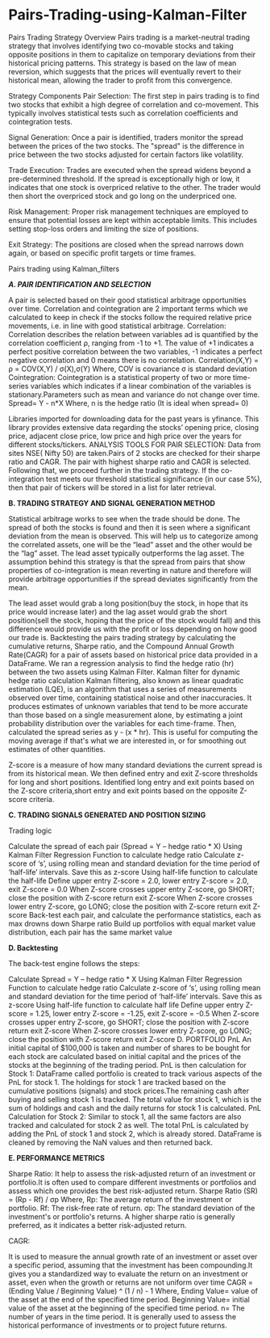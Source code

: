 # Pairs-Trading-using-Kalman-Filter

Pairs Trading Strategy Overview
Pairs trading is a market-neutral trading strategy that involves identifying two co-movable stocks and taking opposite positions in them to capitalize on temporary deviations from their historical pricing patterns. This strategy is based on the law of mean reversion, which suggests that the prices will eventually revert to their historical mean, allowing the trader to profit from this convergence.

Strategy Components Pair Selection: The first step in pairs trading is to find two stocks that exhibit a high degree of correlation and co-movement. This typically involves statistical tests such as correlation coefficients and cointegration tests.

Signal Generation: Once a pair is identified, traders monitor the spread between the prices of the two stocks. The "spread" is the difference in price between the two stocks adjusted for certain factors like volatility.

Trade Execution: Trades are executed when the spread widens beyond a pre-determined threshold. If the spread is exceptionally high or low, it indicates that one stock is overpriced relative to the other. The trader would then short the overpriced stock and go long on the underpriced one.

Risk Management: Proper risk management techniques are employed to ensure that potential losses are kept within acceptable limits. This includes setting stop-loss orders and limiting the size of positions.

Exit Strategy: The positions are closed when the spread narrows down again, or based on specific profit targets or time frames.

Pairs trading using Kalman_filters

_**A. PAIR IDENTIFICATION AND SELECTION**_

A pair is selected based on their good statistical arbitrage opportunities over time. Correlation and cointegration are 2 important terms which we calculated to keep in check if the stocks follow the required relative price movements, i.e. in line with good statistical arbitrage. Correlation: Correlation describes the relation between variables ad is quantified by the correlation coefficient ρ, ranging from -1 to +1. The value of +1 indicates a perfect positive correlation between the two variables, -1 indicates a perfect negative correlation and 0 means there is no correlation. Correlation(X,Y) = ρ = COV(X,Y) / σ(X),σ(Y) Where, COV is covariance σ is standard deviation Cointegration: Cointegration is a statistical property of two or more time-series variables which indicates if a linear combination of the variables is stationary.Parameters such as mean and variance do not change over time. Spread= Y - n*X Where, n is the hedge ratio (It is ideal when spread= 0)

Libraries imported for downloading data for the past years is yfinance. This library provides extensive data regarding the stocks’ opening price, closing price, adjacent close price, low price and high price over the years for different stocks/tickers. ANALYSIS TOOLS FOR PAIR SELECTION: Data from sites NSE( Nifty 50) are taken.Pairs of 2 stocks are checked for their sharpe ratio and CAGR. The pair with highest sharpe ratio and CAGR is selected. Following that, we proceed further in the trading strategy. If the co-integration test meets our threshold statistical significance (in our case 5%), then that pair of tickers will be stored in a list for later retrieval.

**B. TRADING STRATEGY AND SIGNAL GENERATION METHOD**

Statistical arbitrage works to see when the trade should be done. The spread of both the stocks is found and then it is seen where a significant deviation from the mean is observed. This will help us to categorize among the correlated assets, one will be the “lead” asset and the other would be the “lag” asset. The lead asset typically outperforms the lag asset. The assumption behind this strategy is that the spread from pairs that show properties of co-integration is mean reverting in nature and therefore will provide arbitrage opportunities if the spread deviates significantly from the mean.

The lead asset would grab a long position(buy the stock, in hope that its price would increase later) and the lag asset would grab the short position(sell the stock, hoping that the price of the stock would fall) and this difference would provide us with the profit or loss depending on how good our trade is. Backtesting the pairs trading strategy by calculating the cumulative returns, Sharpe ratio, and the Compound Annual Growth Rate(CAGR) for a pair of assets based on historical price data provided in a DataFrame. We ran a regression analysis to find the hedge ratio (hr) between the two assets using Kalman Filter. Kalman filter for dynamic hedge ratio calculation Kalman filtering, also known as linear quadratic estimation (LQE), is an algorithm that uses a series of measurements observed over time, containing statistical noise and other inaccuracies. It produces estimates of unknown variables that tend to be more accurate than those based on a single measurement alone, by estimating a joint probability distribution over the variables for each time-frame. Then, calculated the spread series as y - (x * hr). This is useful for computing the moving average if that's what we are interested in, or for smoothing out estimates of other quantities.

Z-score is a measure of how many standard deviations the current spread is from its historical mean. We then defined entry and exit Z-score thresholds for long and short positions. Identified long entry and exit points based on the Z-score criteria,short entry and exit points based on the opposite Z-score criteria.

**C. TRADING SIGNALS GENERATED AND POSITION SIZING**

Trading logic

Calculate the spread of each pair (Spread = Y – hedge ratio * X)
Using Kalman Filter Regression Function to calculate hedge ratio
Calculate z-score of ‘s’, using rolling mean and standard deviation for the time period of ‘half-life’ intervals. Save this as z-score
Using half-life function to calculate the half-life
Define upper entry Z-score = 2.0, lower entry Z-score = 2.0, exit Z-score = 0.0
When Z-score crosses upper entry Z-score, go SHORT; close the position with Z-score return exit Z-score
When Z-score crosses lower entry Z-score, go LONG; close the position with Z-score return exit Z-score
Back-test each pair, and calculate the performance statistics, each as max drowns down Sharpe ratio
Build up portfolios with equal market value distribution, each pair has the same market value


**D. Backtesting**

The back-test engine follows the steps:

Calculate Spread = Y – hedge ratio * X
Using Kalman Filter Regression Function to calculate hedge ratio
Calculate z-score of ‘s’, using rolling mean and standard deviation for the time period of ‘half-life’ intervals. Save this as z-score
Using half-life function to calculate half life
Define upper entry Z-score = 1.25, lower entry Z-score = -1.25, exit Z-score = -0.5
When Z-score crosses upper entry Z-score, go SHORT; close the position with Z-score return exit Z-score
When Z-score crosses lower entry Z-score, go LONG; close the position with Z-score return exit Z-score D. PORTFOLIO PnL An initial capital of $100,000 is taken and number of shares to be bought for each stock are calculated based on initial capital and the prices of the stocks at the beginning of the trading period. PnL is then calculation for Stock 1: DataFrame called portfolio is created to track various aspects of the PnL for stock 1.
The holdings for stock 1 are tracked based on the cumulative positions (signals) and stock prices.The remaining cash after buying and selling stock 1 is tracked. The total value for stock 1, which is the sum of holdings and cash and the daily returns for stock 1 is calculated. PnL Calculation for Stock 2: Similar to stock 1, all the same factors are also tracked and calculated for stock 2 as well. The total PnL is calculated by adding the PnL of stock 1 and stock 2, which is already stored. DataFrame is cleaned by removing the NaN values and then returned back.


**E. PERFORMANCE METRICS**

Sharpe Ratio: It help to assess the risk-adjusted return of an investment or portfolio.It is often used to compare different investments or portfolios and assess which one provides the best risk-adjusted return. Sharpe Ratio (SR) = (Rp - Rf) / σp Where, Rp: The average return of the investment or portfolio. Rf: The risk-free rate of return. σp: The standard deviation of the investment's or portfolio's returns. A higher sharpe ratio is generally preferred, as it indicates a better risk-adjusted return.

CAGR:

It is used to measure the annual growth rate of an investment or asset over a specific period, assuming that the investment has been compounding.It gives you a standardized way to evaluate the return on an investment or asset, even when the growth or returns are not uniform over time CAGR = (Ending Value / Beginning Value) ^ (1 / n) - 1 Where, Ending Value= value of the asset at the end of the specified time period. Beginning Value= initial value of the asset at the beginning of the specified time period. n= The number of years in the time period. It is generally used to assess the historical performance of investments or to project future returns.
